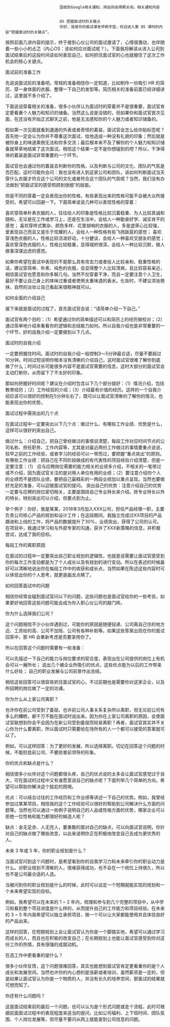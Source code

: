 
                            
                            因收到Google相关通知，网站将会择期关闭。相关通知内容
                            
                            
                            05 把握面试时的关键点
                            你好，我是你的面试课老师杨宇堃，欢迎进入第 05 课时的内容“把握面试时的关键点”。

按照前面几讲内容的提示，终于接到心仪公司的面试邀请了，心情很激动，也伴随着一些小小的忐忑（内心OS：该如何应对面试呢？）。下面我将解读从进入公司到面试结束后的这段时间该如何表现自己，如何抓住面试官的心也就握住了这次工作机会的核心关键点。

面试前的准备工作

先说说面试前的准备吧。常规的准备相信你一定知道，比如制作一份吸引 HR 的简历、穿一身体面的衣服、整理一下自己的发型等。简历相关的准备前面已经详细讲过，这里就不多介绍了。

下面说说穿着相关的准备，很多小伙伴认为面试时的穿着并不是很重要，面试官肯定更看重个人魅力和知识的储备。当然这么说是没错的，但如果你和面试官首次见面，在还没有开始正式聊天之前，他是无法感知你的个人魅力或者知识储备的。

假如第一次见面就看到邋遢的外表或者奇怪的着装，面试官会怎么给你贴标签呢？首先他一定会认为你并不尊重这次面试，给他造成一种没有礼貌的印象；然后就是被你身上的味道熏倒无法和你多交流；最后根本来不及了解你的个人魅力和知识储备就草草地结束了这次面试。相信这个结果一定不是你想碰到的吧？所以，干净得体的着装是面试非常重要的一个环节。

面试官也会通过你的着装去判断你的性格，以及判断与公司的文化、团队的气氛是否匹配。这时可能你会问：我也没有进入到这家公司和团队，该如何判断面试当天穿什么衣服才符合这个公司的文化或者符合这个团队的气氛呢？当然，我们没有办法做到“把面试官的感受照顾到很细”的层面。

但是不同的穿着一定会表现出你的性格，有些表现出来的性格可能不会被大众所接受的，希望可以回避一下。下面简单说说几种可以表现性格的穿着：


喜欢穿简单朴素衣服的人，往往给人的印象是性格比较沉着稳重、为人比较真诚和随和，无论是在工作或学习上，还是在生活中，会给人一种勤奋好学、诚实肯干的感觉；
喜欢穿样式繁杂、颜色多样、花里胡哨的衣服的人，多是虚荣心比较强，爱表现自己而且又是乐于炫耀的人，会给人一种性格有些飞扬跋扈的感觉；
喜欢穿浅色衣服的人，性格比较活泼好动，十分健谈，会给人一种喜欢交朋友的感觉；
喜欢穿深色衣服的人，性格比较稳重，显得城府很深，会给人一种比较沉默，做人做事深谋远虑的感觉。


如果你希望在面试中表现的不是那么具有攻击力或者给人比较亲和、稳重性格的话，建议穿简单、朴素、纯色的衣服，会显得整个人比较清爽，且比较容易亲近，相信面试官也愿意和你多聊几句。当然不仅穿着干净，而且一定要注意个人卫生，最好不要让自己身上的体味过重或者使用太重味道的香水。化妆时，不建议浓妆艳抹，自然的淡妆让自己看起来很精神就可以。



如何全面的介绍自己

接下来就是面试的过程了，首先面试官会说：“请简单介绍一下自己。”

面试官有两个目的：（1）希望通过你的简单描述可以和简历上的经历做校对；（2）通过简单地介绍来看看你的逻辑和总结能力如何。所以自我介绍也是非常重要的一个环节，好的自我介绍一定要做到以下几点。


面试时的自我介绍


一定要把握住时间。面试时的自我介绍一般控制3～5分钟最合适，尽量不要超过10分钟。时间过短说明你根本没有清晰的介绍自己，这时面试官很难了解你到底做了什么；时间过长可能很多内容不是面试官需要的信息，这时大部分的面试官会主动打断你，从而留下了不太好的印象。

那如何把握好时间呢？建议在介绍时包含以下几个部分就好：（1）情况介绍，包括教育经历；（2）工作经验的介绍；（3）介绍最有价值的经历。这样的一个自我介绍应该可以很好的控制在5分钟左右了，既可以让面试官清晰的了解你的情况，也能表现出你的优势。


面试过程中需突出的几个点


在面试过程中一定要突出以下几个点：做过什么、有哪些工作业绩、优势是什么，这样可以很好的突出自己。


做过什么：介绍自己，把自己曾经做过的事情说清楚，每段工作对应时间节点的公司名称、担任职务、工作内容等，尤其是对最近两份工作做过的事情要重点说说，较早之前的工作经验，或者学习的经验可以一带而过，要把握“重点突出”的原则。
有哪些工作业绩：把自己在不同阶段做成的有代表性的项目经验介绍清楚，但是一定要注意：（1） 应与应聘岗位需要的能力相关的业绩多介绍，不相关的一笔带过或不介绍，因为面试官关注的是对用人单位有用的业绩；（2）要注意介绍你个人的业绩而不是团队业绩，要把自己最精彩的一两段业绩加以重点呈现。当然也要做好充足的准备，可以迎接面试官的提问。
突出自己的优势：注意介绍自己的优势一定要与应聘的岗位密切相关，主要是围绕自己专业特长来介绍。除专业特长以外的特长，特别突出可以介绍，但要点到为止。


举个例子：你好，我是某某，2018年3月加入XXX公司，担任产品经理一职，主要负责公司核心产品的规划和设计工作；在这段期间，我独立完成过XX项目的产品跟进和上线的工作，将产品的数据提升了30%，业绩突出，获得了公司的认可。在项目中，我通过学习和与外部专家的沟通，获许了XXX新策略的信息，并积极尝试，达成了我的目标。


每段工作的离职原因


在面试的过程中一定要突出自己职业规划的逻辑性，也就是说需要让面试官感受到你的每次工作变动都是为了个人成长以及有规划的进行变动。所以在表述的时候最好可以清晰地说出你在每段工作中的收获和成长点，当然如果在陈述这些内容时可以体现出你的个人思考，就更是画龙点睛了。

如何回答面试中的问题

相信你经常会碰到面试官问以下的问题，这些问题也是面试官给你的一些考验，如果更好地回答这些问题可能会成为你入职心仪公司的敲门砖。


你为什么选择我们公司？


这个问题相信不少小伙伴遇到过，可能你的原因是随便投递、公司离自己住的地方近、工资给的高、公司不加班、公司有各种补助等。如果这些答案出现在你的面试回答中，那 HR 会重新考虑是否要录用你了。

所以在回答这个问题时需要有一些准备：


可以先描述一下自己的能力与岗位要求的契合度，表现出在公司提供的岗位上有机会可以一展所长；
说出几个被企业所吸引的优点，这些优点能为以后的工作带来什么好处；
自己的职业发展与公司前景作出总结。


相信这些回答可以很容易抓住面试官的心，不过前期也是需要你对这家企业，以及所招聘的岗位做了一定的功课。


你为什么从上家公司离职？


也许你在前公司受到了委屈、也许前公司人事关系复杂所以离职，但无论前公司有多么的糟糕，都千万不能在面试时说出来。因为你在上家公司离职的原因，会使面试官联想到你会不会因为在新公司受到委屈而轻易离职？再者，面试官其实并不关心你为什么要离职，所以面试时只需要给在场所有的人一个都可以接受的答案就可以了。

例如，可以这样回答：为了更好的发展，所以选择离职。切记在回答这个问题的时候，不能贬低前公司、不要损害前领导的形象。


你的优点和缺点是什么？


相信很多小伙伴对这个问题都很头疼，自己的优点说的太多会让面试官感觉过于自大，可在面试的过程中又有谁愿意说自己的缺点呢？下面列举几个简单的方向，希望可以帮助你解决这个尴尬的困境。

优点：可以结合过往的工作经历和工作业绩等讲述一下自己的优势。例如，我曾经参加过某某项目，相信我的这个工作经验可以很好的帮助到公司解决什么方面的问题等。当然也可以通过一些例子说明自己的人品或性格方面的优势，哪家企业可以拒绝一位性格和能力都很好的候选人呢？

缺点：金无足赤、人无完人，要勇敢的面对自己的缺点，可以向面试官说明，你针对自己的缺点做了哪些改变，以此来说明你正在积极地改变自己去成为更优秀的人。


未来 3 年或 5 年，你的职业规划是什么？


当面试官问到这个问题时，是希望看到你的自我学习力和未来牵引你的职业动力是什么。对职业规划不清晰的人，很难获得成功，也不会在一个岗位上待很久，所以也不是公司最合适的人选。

当被问到你的职业规划是什么的时候，此时可以设定一个短期就能实现的规划和一个未来希望实现的目标。

例如，我希望可以在未来的 1 ~ 2 年内，梳理和参与到几个完整的项目中，从中学习和看到整个项目进度是什么样的，从而提升自己的工作能力和项目经验。在未来的 3 ~ 5 年内我希望可以独立承担项目，做一个可以让大家都能使用并且体验良好的产品出来。

这样的回答，在短期规划上会让面试官认为你是一个脚踏实地，希望可以通过学习而成长的人，而且也在积极的改变自己；在长期规划上也能让面试官感受到你对这份工作的热情，具有很强的成就动机。


在选工作中更看重的是什么？


很多小伙伴反馈，这个问题很难回答，其实也能想到面试官肯定更看重你的是个人成长和发展空间。当然也许你的内心想的是涨薪或者培训，虽然薪资是一定的，但是如果让面试官认为你是一个物质的人，并没有长久的培养空间，那面试的结果就可想而知了。


你还有什么问题吗？


这是面试结束前的最后一个问题，也可以认为是个形式问题或走个流程，此时可根据前面面试过程中的表现程度来适当的提问，比如公司福利、上下班时间、团队氛围、个人岗位发展等，但尽量不要问从网上就能查到公司信息的问题。

                        
                        
                            